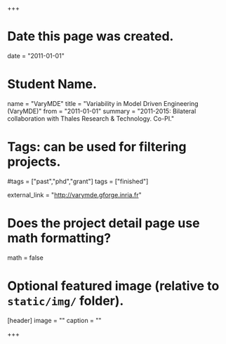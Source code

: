 +++
# Date this page was created.
date = "2011-01-01"

# Student Name.
name = "VaryMDE"
title = "Variability in Model Driven Engineering (VaryMDE)"
from = "2011-01-01"
summary = "2011-2015: Bilateral collaboration with Thales Research &amp; Technology. Co-PI."

# Tags: can be used for filtering projects.
#tags = ["past","phd","grant"]
tags = ["finished"]

external_link = "http://varymde.gforge.inria.fr"

# Does the project detail page use math formatting?
math = false

# Optional featured image (relative to `static/img/` folder).
[header]
image = ""
caption = ""

+++
